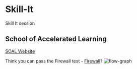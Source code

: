 # Skill-It

Skill It session

## School of Accelerated Learning

[SOAL Website](https://www.schoolofacceleratedlearning.com/)

Think you can pass the Firewall test - [Firewall](https://firewall.soal.io/firewall/signup/)?
![flow-graph](/<flowchart.png>)
